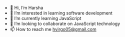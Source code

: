 - 👋 Hi, I’m Harsha
- 👀 I’m interested in learning software development
- 🌱 I’m currently learning JavaScript
- 💞️ I’m looking to collaborate on JavaScript technology
- 📫 How to reach me hvirgo05@gmail.com

<!---
HarsVar/HarsVar is a ✨ special ✨ repository because its `README.md` (this file) appears on your GitHub profile.
You can click the Preview link to take a look at your changes.
--->
